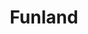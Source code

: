 ---
pid: ls62
title: Funland
location_transcription: 
coordinates: "[-75.170699368452, 39.957846146574]"
zipcode: 
gen_neighborhood: 
neighborhood: 
outside_phl: 
age: '10'
age_range: 6-13
instagram: 
image_file_name: ls_62.jpg
proposal_transcription: 
topic: Unknown
topic_summary: '0'
type: Other No Form
keywords_other: 
credit: 
image_labels: 
twitter: 
facebook: 
permalink: "/monuments/ls62/"
layout: item-page
---